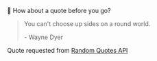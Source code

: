 📣 How about a quote before you go?

> You can't choose up sides on a round world.
>
> <p>- Wayne Dyer</p>

Quote requested from [Random Quotes API](https://github.com/lukePeavey/quotable)
